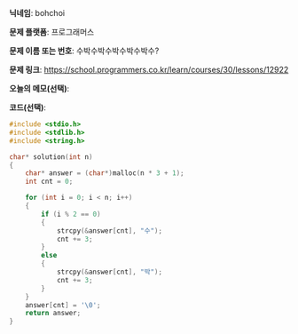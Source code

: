 **닉네임**: bohchoi

**문제 플랫폼**: 프로그래머스

**문제 이름 또는 번호**: 수박수박수박수박수박수?

**문제 링크**: https://school.programmers.co.kr/learn/courses/30/lessons/12922

**오늘의 메모(선택)**:

**코드(선택)**:

```c
#include <stdio.h>
#include <stdlib.h>
#include <string.h>

char* solution(int n)
{
    char* answer = (char*)malloc(n * 3 + 1);
    int cnt = 0;

    for (int i = 0; i < n; i++)
    {
        if (i % 2 == 0)
        {
            strcpy(&answer[cnt], "수");
            cnt += 3;
        } 
        else
        {
            strcpy(&answer[cnt], "박");
            cnt += 3;
        }
    }
    answer[cnt] = '\0';
    return answer;
}
```